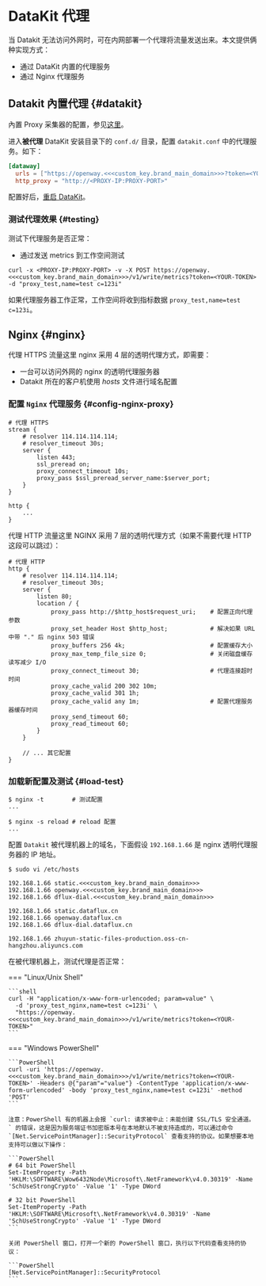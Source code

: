 # DataKit 代理

当 Datakit 无法访问外网时，可在内网部署一个代理将流量发送出来。本文提供俩种实现方式：

- 通过 DataKit 内置的代理服务
- 通过 Nginx 代理服务

## Datakit 內置代理 {#datakit}

內置 Proxy 采集器的配置，参见[这里](../integrations/proxy.md)。

进入**被代理** DataKit 安装目录下的 `conf.d/` 目录，配置 `datakit.conf` 中的代理服务。如下：

```toml
[dataway]
  urls = ["https://openway.<<<custom_key.brand_main_domain>>>?token=<YOUR-TOKEN>"]
  http_proxy = "http://<PROXY-IP:PROXY-PORT>"
```

配置好后，[重启 DataKit](datakit-service-how-to.md#manage-service)。

### 测试代理效果 {#testing}

测试下代理服务是否正常：

- 通过发送 metrics 到工作空间测试

```shell
curl -x <PROXY-IP:PROXY-PORT> -v -X POST https://openway.<<<custom_key.brand_main_domain>>>/v1/write/metrics?token=<YOUR-TOKEN> -d "proxy_test,name=test c=123i"
```

如果代理服务器工作正常，工作空间将收到指标数据 `proxy_test,name=test c=123i`。

## Nginx {#nginx}

代理 HTTPS 流量这里 nginx 采用 4 层的透明代理方式，即需要：

- 一台可以访问外网的 nginx 的透明代理服务器
- Datakit 所在的客户机使用 *hosts* 文件进行域名配置

### 配置 `Nginx` 代理服务 {#config-nginx-proxy}

``` nginx
# 代理 HTTPS
stream {
    # resolver 114.114.114.114;
    # resolver_timeout 30s;
    server {
        listen 443;
        ssl_preread on;
        proxy_connect_timeout 10s;
        proxy_pass $ssl_preread_server_name:$server_port;
    }
}

http {
    ...
}
```

代理 HTTP 流量这里 NGINX 采用 7 层的透明代理方式（如果不需要代理 HTTP 这段可以跳过）：

```nginx
# 代理 HTTP
http {
    # resolver 114.114.114.114;
    # resolver_timeout 30s;
    server {
        listen 80;
        location / {
            proxy_pass http://$http_host$request_uri;    # 配置正向代理参数
            proxy_set_header Host $http_host;            # 解决如果 URL 中带 "." 后 nginx 503 错误
            proxy_buffers 256 4k;                        # 配置缓存大小
            proxy_max_temp_file_size 0;                  # 关闭磁盘缓存读写减少 I/O
            proxy_connect_timeout 30;                    # 代理连接超时时间
            proxy_cache_valid 200 302 10m;
            proxy_cache_valid 301 1h;
            proxy_cache_valid any 1m;                    # 配置代理服务器缓存时间
            proxy_send_timeout 60;
            proxy_read_timeout 60;
        }
    }

    // ... 其它配置
}
```

### 加载新配置及测试 {#load-test}

```shell
$ nginx -t        # 测试配置
...

$ nginx -s reload # reload 配置
...
```

配置 `Datakit` 被代理机器上的域名，下面假设 `192.168.1.66` 是 nginx 透明代理服务器的 IP 地址。

```shell
$ sudo vi /etc/hosts

192.168.1.66 static.<<<custom_key.brand_main_domain>>>
192.168.1.66 openway.<<<custom_key.brand_main_domain>>>
192.168.1.66 dflux-dial.<<<custom_key.brand_main_domain>>>

192.168.1.66 static.dataflux.cn
192.168.1.66 openway.dataflux.cn
192.168.1.66 dflux-dial.dataflux.cn

192.168.1.66 zhuyun-static-files-production.oss-cn-hangzhou.aliyuncs.com
```

在被代理机器上，测试代理是否正常：

<!-- markdownlint-disable MD046 -->
=== "Linux/Unix Shell"

    ```shell
    curl -H "application/x-www-form-urlencoded; param=value" \
      -d 'proxy_test_nginx,name=test c=123i' \
      "https://openway.<<<custom_key.brand_main_domain>>>/v1/write/metrics?token=<YOUR-TOKEN>"
    ```

=== "Windows PowerShell"

    ```PowerShell
    curl -uri 'https://openway.<<<custom_key.brand_main_domain>>>/v1/write/metrics?token=<YOUR-TOKEN>' -Headers @{"param"="value"} -ContentType 'application/x-www-form-urlencoded' -body 'proxy_test_nginx,name=test c=123i' -method 'POST'
    ```
    
    注意：PowerShell 有的机器上会报 `curl: 请求被中止：未能创建 SSL/TLS 安全通道。` 的错误，这是因为服务端证书加密版本号在本地默认不被支持造成的，可以通过命令 `[Net.ServicePointManager]::SecurityProtocol` 查看支持的协议。如果想要本地支持可以做以下操作：
    
    ```PowerShell
    # 64 bit PowerShell
    Set-ItemProperty -Path 'HKLM:\SOFTWARE\Wow6432Node\Microsoft\.NetFramework\v4.0.30319' -Name 'SchUseStrongCrypto' -Value '1' -Type DWord
    
    # 32 bit PowerShell
    Set-ItemProperty -Path 'HKLM:\SOFTWARE\Microsoft\.NetFramework\v4.0.30319' -Name 'SchUseStrongCrypto' -Value '1' -Type DWord
    ```
    
    关闭 PowerShell 窗口，打开一个新的 PowerShell 窗口，执行以下代码查看支持的协议：
    
    ```PowerShell
    [Net.ServicePointManager]::SecurityProtocol
    ```
<!-- markdownlint-enable -->
